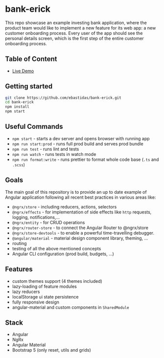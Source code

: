# bank-erick

This repo showcase an example investing bank application, where the product team would like to implement a new feature for its web app: a new customer onboarding process. Every user of the app should see the personal details screen, which is the first step of the entire customer onboarding process.

## Table of Content

- [Live Demo](https://ebastidas-probable-adventure-7g6pvrv5rg2xxqj-4200.preview.app.github.dev/)

## Getting started

```bash
git clone https://github.com/ebastidas/bank-erick.git
cd bank-erick
npm install
npm start
```

## Useful Commands

- `npm start` - starts a dev server and opens browser with running app
- `npm run start:prod` - runs full prod build and serves prod bundle
- `npm run test` - runs lint and tests
- `npm run watch` - runs tests in watch mode
- `npm run format:write` - runs prettier to format whole code base (`.ts` and `.scss`)

## Goals

The main goal of this repository is to provide an up to date example of Angular application following all recent best practices in various areas like:

- `@ngrx/store` - including reducers, actions, selectors
- `@ngrx/effects` - for implementation of side effects like `http` requests, logging, notifications,...
- `@ngrx/entity` - for CRUD operations
- `@ngrx/router-store` - to connect the Angular Router to @ngrx/store
- `@ngrx/store-devtools` - to enable a powerful time-travelling debugger.
- `@angular/material` - material design component library, theming, ...
- routing
- testing of all the above mentioned concepts
- Angular CLI configuration (prod build, budgets, ...)

## Features

- custom themes support (4 themes included)
- lazy-loading of feature modules
- lazy reducers
- localStorage ui state persistence
- fully responsive design
- angular-material and custom components in `SharedModule`

## Stack

- Angular
- NgRx
- Angular Material
- Bootstrap 5 (only reset, utils and grids)
